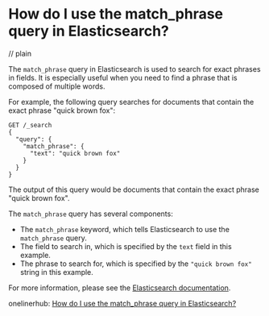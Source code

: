 # How do I use the match_phrase query in Elasticsearch?
// plain

The `match_phrase` query in Elasticsearch is used to search for exact phrases in fields. It is especially useful when you need to find a phrase that is composed of multiple words.

For example, the following query searches for documents that contain the exact phrase "quick brown fox":
```
GET /_search
{
  "query": {
    "match_phrase": {
      "text": "quick brown fox"
    }
  }
}
```
The output of this query would be documents that contain the exact phrase "quick brown fox".

The `match_phrase` query has several components:
- The `match_phrase` keyword, which tells Elasticsearch to use the `match_phrase` query.
- The field to search in, which is specified by the `text` field in this example.
- The phrase to search for, which is specified by the `"quick brown fox"` string in this example.

For more information, please see the [Elasticsearch documentation](https://www.elastic.co/guide/en/elasticsearch/reference/current/query-dsl-match-query-phrase.html).

onelinerhub: [How do I use the match_phrase query in Elasticsearch?](https://onelinerhub.com/elasticsearch/how-do-i-use-the-match-phrase-query-in-elasticsearch)